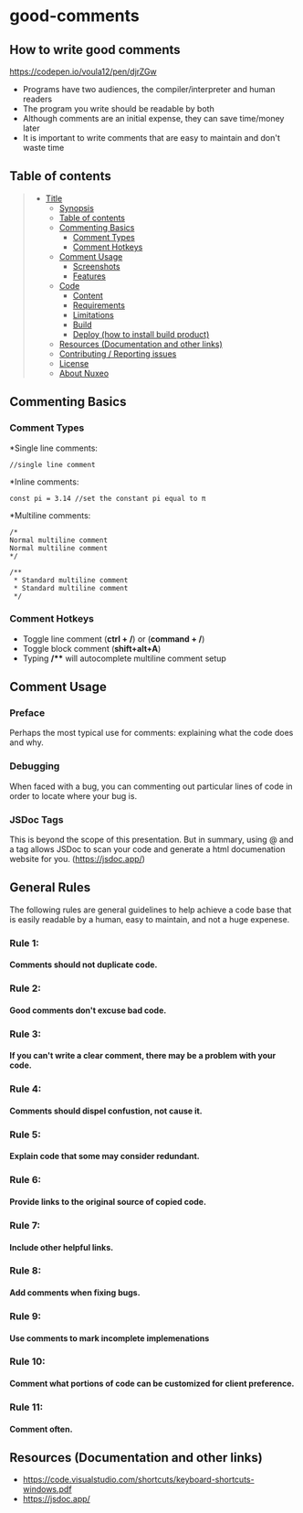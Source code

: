 # good-comments
## How to write good comments

https://codepen.io/voula12/pen/djrZGw

* Programs have two audiences, the compiler/interpreter and human readers
* The program you write should be readable by both
* Although comments are an initial expense, they can save time/money later
* It is important to write comments that are easy to maintain and don't waste time

## Table of contents

> * [Title](#good-comments)
>   * [Synopsis](#how-to-write-good-comments)
>   * [Table of contents](#table-of-contents)
>   * [Commenting Basics](#commenting-basics)
>     * [Comment Types](#comment-types)
>     * [Comment Hotkeys](comment-hotkeys)
>   * [Comment Usage](#comment-usage)
>     * [Screenshots](#screenshots)
>     * [Features](#features)
>   * [Code](#code)
>     * [Content](#content)
>     * [Requirements](#requirements)
>     * [Limitations](#limitations)
>     * [Build](#build)
>     * [Deploy (how to install build product)](#deploy-how-to-install-build-product)
>   * [Resources (Documentation and other links)](#resources-documentation-and-other-links)
>   * [Contributing / Reporting issues](#contributing--reporting-issues)
>   * [License](#license)
>   * [About Nuxeo](#about-nuxeo)

## Commenting Basics

### Comment Types

*Single line comments:

    //single line comment

*Inline comments:

    const pi = 3.14 //set the constant pi equal to π

*Multiline comments: 

    /*
    Normal multiline comment
    Normal multiline comment
    */

    /**
     * Standard multiline comment
     * Standard multiline comment
     */



### Comment Hotkeys

* Toggle line comment (**ctrl + /**) or (**command + /**)
* Toggle block comment (**shift+alt+A**)
* Typing **/\*\*** will autocomplete multiline comment setup



## Comment Usage

### Preface

Perhaps the most typical use for comments: explaining what the code does and why.

### Debugging

When faced with a bug, you can commenting out particular lines of code in order to locate where your bug is.

### JSDoc Tags

This is beyond the scope of this presentation. But in summary, using @ and a tag allows JSDoc to scan your code and generate a html documenation website for you. (https://jsdoc.app/)



## General Rules

The following rules are general guidelines to help achieve a code base that is easily readable by a human, easy to maintain, and not a huge expenese.

### Rule 1: 
#### Comments should not duplicate code.

### Rule 2: 
#### Good comments don't excuse bad code.

### Rule 3:
#### If you can't write a clear comment, there may be a problem with your code.

### Rule 4:
#### Comments should dispel confustion, not cause it.

### Rule 5:
#### Explain code that some may consider redundant.

### Rule 6:
#### Provide links to the original source of copied code.

### Rule 7:
#### Include other helpful links.

### Rule 8:
#### Add comments when fixing bugs.

### Rule 9:
#### Use comments to mark incomplete implemenations

### Rule 10:
#### Comment what portions of code can be customized for client preference.

### Rule 11:
#### Comment often.


## Resources (Documentation and other links)

* https://code.visualstudio.com/shortcuts/keyboard-shortcuts-windows.pdf
* https://jsdoc.app/